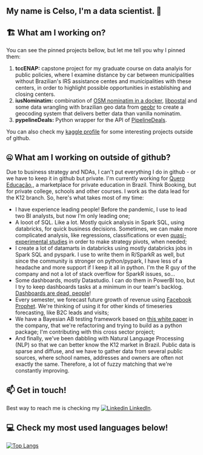 ## My name is Celso, I'm a data scientist. 📡

<!-- inserir GIF! 
<img width="400" align='right' src="https://giphy.com/gifs/sherlock-benedict-cumberbatch-bbc-3o6Zt9EEeSSNLd2nqU">
-->

## 🏗 What am I working on?

You can see the pinned projects bellow, but let me tell you why I pinned them:

1. **tccENAP:** capstone project for my graduate course on data analyis for public policies, where I examine distance by car between municipalities without Brazilian's IRS assistance centes and municipalities with these centers, in order to highlight possible opportunities in establishing and closing centers. 
1. **iusNominatim:** combination of [OSM nominatim in a docker](https://github.com/mediagis/nominatim-docker), [libpostal](https://github.com/openvenues/libpostal) and some data wrangling with brazilian geo data from [geobr](https://github.com/ipeaGIT/geobr) to create a geocoding system that delivers better data than vanilla nominatim. 
1. **pypelineDeals:** Python wrapper for the API of [PipelineDeals](https://www.pipelinedeals.com).

You can also check my [kaggle profile](https://www.kaggle.com/celsomattheus) for some interesting projects outside of github.

## 🤐 What am I working on outside of github?

Due to business strategy and NDAs, I can't put everything I do in github - or we have to keep it in github but private. I'm currently working for [Quero Educação](https://translate.google.com/translate?sl=pt&tl=en&u=https://sobre.quero.com),, a marketplace for private education in Brazil. Think Booking, but for private college, schools and other courses. I work as the data lead for the K12 branch. So, here's what takes most of my time:

- I have experience leading people! Before the pandemic, I use to lead two BI analysts, but now I'm only leading one;
- A looot of SQL. Like a lot. Mostly quick analysis in Spark SQL, using databricks, for quick business decisions. Sometimes, we can make more complicated analysis, like regressions, classifications or even [quasi-experimental studies](https://en.wikipedia.org/wiki/Quasi-experiment) in order to make strategy pivots, when needed;
- I create a lot of datamarts in databricks using mostly databricks jobs in Spark SQL and pyspark. I use to write them in R/SparkR as well, but since the community is stronger on python/pypark, I have less of a headache and more support if I keep it all in python. I'm the R guy of the company and not a lot of stack overflow for SparkR issues, so...
- Some dashboards, mostly Datastudio. I can do them in PowerBI too, but I try to keep dashboards tasks at a minimum in our team's backlog. [Dashboards are dead, people](https://towardsdatascience.com/dashboards-are-dead-b9f12eeb2ad2)!
- Every semester, we forecast future growth of revenue using [Facebook Prophet](facebook.github.io/prophet/). We're thinking of using it for other kinds of timeseries forecasting, like B2C leads and visits;
- We have a Bayesian AB testing framework based on [this white paper](https://cdn2.hubspot.net/hubfs/310840/VWO_SmartStats_technical_whitepaper.pdf) in the company, that we're refactoring and trying to build as a python package; I'm contributing with this cross sector project;
- And finally, we've been dabbling with Natural Language Processing (NLP) so that we can better know the K12 market in Brazil. Public data is sparse and diffuse, and we have to gather data from several public sources, where school names, addresses and owners are often not exactly the same. Therefore, a lot of fuzzy matching that we're constantly improving.

## 📫 Get in touch!

Best way to reach me is checking my [![Linkedin](https://i.stack.imgur.com/gVE0j.png) LinkedIn](https://www.linkedin.com/in/celso-mattheus/).

## 💻 Check my most used languages below!

[![Top Langs](https://github-readme-stats.vercel.app/api/top-langs/?username=matth3us&hide=html,tex)](https://github.com/anuraghazra/github-readme-stats)
